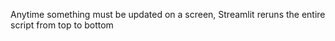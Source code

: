 Anytime something must be updated on a screen,
Streamlit reruns the entire script from top to bottom